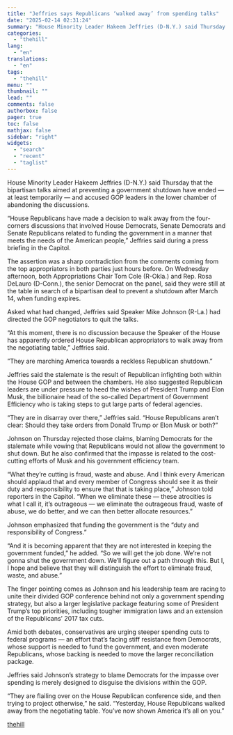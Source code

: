 ```yaml
---
title: "Jeffries says Republicans ‘walked away’ from spending talks"
date: "2025-02-14 02:31:24"
summary: "House Minority Leader Hakeem Jeffries (D-N.Y.) said Thursday that the bipartisan talks aimed at preventing a government shutdown have ended — at least temporarily — and accused GOP leaders in the lower chamber of abandoning the discussions. “House Republicans have made a decision to walk away from the four-corners discussions..."
categories:
  - "thehill"
lang:
  - "en"
translations:
  - "en"
tags:
  - "thehill"
menu: ""
thumbnail: ""
lead: ""
comments: false
authorbox: false
pager: true
toc: false
mathjax: false
sidebar: "right"
widgets:
  - "search"
  - "recent"
  - "taglist"
---
```


House Minority Leader Hakeem Jeffries (D-N.Y.) said Thursday that the bipartisan talks aimed at preventing a government shutdown have ended — at least temporarily — and accused GOP leaders in the lower chamber of abandoning the discussions.

“House Republicans have made a decision to walk away from the four-corners discussions that involved House Democrats, Senate Democrats and Senate Republicans related to funding the government in a manner that meets the needs of the American people,” Jeffries said during a press briefing in the Capitol.

The assertion was a sharp contradiction from the comments coming from the top appropriators in both parties just hours before. On Wednesday afternoon, both Appropriations Chair Tom Cole (R-Okla.) and Rep. Rosa DeLauro (D-Conn.), the senior Democrat on the panel, said they were still at the table in search of a bipartisan deal to prevent a shutdown after March 14, when funding expires.

Asked what had changed, Jeffries said Speaker Mike Johnson (R-La.) had directed the GOP negotiators to quit the talks.

“At this moment, there is no discussion because the Speaker of the House has apparently ordered House Republican appropriators to walk away from the negotiating table,” Jeffries said.

”They are marching America towards a reckless Republican shutdown.”

Jeffries said the stalemate is the result of Republican infighting both within the House GOP and between the chambers. He also suggested Republican leaders are under pressure to heed the wishes of President Trump and Elon Musk, the billionaire head of the so-called Department of Government Efficiency who is taking steps to gut large parts of federal agencies.

“They are in disarray over there,” Jeffries said. “House Republicans aren’t clear: Should they take orders from Donald Trump or Elon Musk or both?”

Johnson on Thursday rejected those claims, blaming Democrats for the stalemate while vowing that Republicans would not allow the government to shut down. But he also confirmed that the impasse is related to the cost-cutting efforts of Musk and his government efficiency team.

“What they’re cutting is fraud, waste and abuse. And I think every American should applaud that and every member of Congress should see it as their duty and responsibility to ensure that that is taking place,” Johnson told reporters in the Capitol. “When we eliminate these — these atrocities is what I call it, it’s outrageous — we eliminate the outrageous fraud, waste of abuse, we do better, and we can then better allocate resources.”

Johnson emphasized that funding the government is the “duty and responsibility of Congress.”

“And it is becoming apparent that they are not interested in keeping the government funded,” he added. “So we will get the job done. We’re not gonna shut the government down. We’ll figure out a path through this. But I, I hope and believe that they will distinguish the effort to eliminate fraud, waste, and abuse.”

The finger pointing comes as Johnson and his leadership team are racing to unite their divided GOP conference behind not only a government spending strategy, but also a larger legislative package featuring some of President Trump’s top priorities, including tougher immigration laws and an extension of the Republicans’ 2017 tax cuts.

Amid both debates, conservatives are urging steeper spending cuts to federal programs — an effort that’s facing stiff resistance from Democrats, whose support is needed to fund the government, and even moderate Republicans, whose backing is needed to move the larger reconciliation package.

Jeffries said Johnson’s strategy to blame Democrats for the impasse over spending is merely designed to disguise the divisions within the GOP.

“They are flailing over on the House Republican conference side, and then trying to project otherwise,” he said. “Yesterday, House Republicans walked away from the negotiating table. You’ve now shown America it’s all on you.”

[thehill](https://thehill.com/homenews/house/5143378-jeffries-republicans-funding-talks/)
